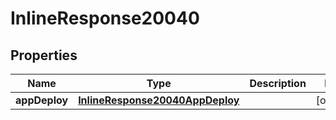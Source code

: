 

# InlineResponse20040

## Properties

Name | Type | Description | Notes
------------ | ------------- | ------------- | -------------
**appDeploy** | [**InlineResponse20040AppDeploy**](InlineResponse20040AppDeploy.md) |  |  [optional]



